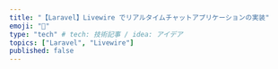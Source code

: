 ```yaml
---
title: "【Laravel】Livewire でリアルタイムチャットアプリケーションの実装"
emoji: "📝"
type: "tech" # tech: 技術記事 / idea: アイデア
topics: ["Laravel", "Livewire"]
published: false
---
```

